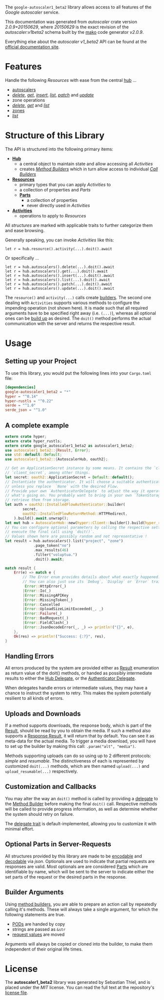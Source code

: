 <!---
DO NOT EDIT !
This file was generated automatically from 'src/mako/api/README.md.mako'
DO NOT EDIT !
-->
The `google-autoscaler1_beta2` library allows access to all features of the *Google autoscaler* service.

This documentation was generated from *autoscaler* crate version *2.0.9+20150629*, where *20150629* is the exact revision of the *autoscaler:v1beta2* schema built by the [mako](http://www.makotemplates.org/) code generator *v2.0.9*.

Everything else about the *autoscaler* *v1_beta2* API can be found at the
[official documentation site](http://developers.google.com/compute/docs/autoscaler).
# Features

Handle the following *Resources* with ease from the central [hub](https://docs.rs/google-autoscaler1_beta2/2.0.9+20150629/google_autoscaler1_beta2/AutoscalerHub) ... 

* [autoscalers](https://docs.rs/google-autoscaler1_beta2/2.0.9+20150629/google_autoscaler1_beta2/api::Autoscaler)
 * [*delete*](https://docs.rs/google-autoscaler1_beta2/2.0.9+20150629/google_autoscaler1_beta2/api::AutoscalerDeleteCall), [*get*](https://docs.rs/google-autoscaler1_beta2/2.0.9+20150629/google_autoscaler1_beta2/api::AutoscalerGetCall), [*insert*](https://docs.rs/google-autoscaler1_beta2/2.0.9+20150629/google_autoscaler1_beta2/api::AutoscalerInsertCall), [*list*](https://docs.rs/google-autoscaler1_beta2/2.0.9+20150629/google_autoscaler1_beta2/api::AutoscalerListCall), [*patch*](https://docs.rs/google-autoscaler1_beta2/2.0.9+20150629/google_autoscaler1_beta2/api::AutoscalerPatchCall) and [*update*](https://docs.rs/google-autoscaler1_beta2/2.0.9+20150629/google_autoscaler1_beta2/api::AutoscalerUpdateCall)
* zone operations
 * [*delete*](https://docs.rs/google-autoscaler1_beta2/2.0.9+20150629/google_autoscaler1_beta2/api::ZoneOperationDeleteCall), [*get*](https://docs.rs/google-autoscaler1_beta2/2.0.9+20150629/google_autoscaler1_beta2/api::ZoneOperationGetCall) and [*list*](https://docs.rs/google-autoscaler1_beta2/2.0.9+20150629/google_autoscaler1_beta2/api::ZoneOperationListCall)
* [zones](https://docs.rs/google-autoscaler1_beta2/2.0.9+20150629/google_autoscaler1_beta2/api::Zone)
 * [*list*](https://docs.rs/google-autoscaler1_beta2/2.0.9+20150629/google_autoscaler1_beta2/api::ZoneListCall)




# Structure of this Library

The API is structured into the following primary items:

* **[Hub](https://docs.rs/google-autoscaler1_beta2/2.0.9+20150629/google_autoscaler1_beta2/AutoscalerHub)**
    * a central object to maintain state and allow accessing all *Activities*
    * creates [*Method Builders*](https://docs.rs/google-autoscaler1_beta2/2.0.9+20150629/google_autoscaler1_beta2/client::MethodsBuilder) which in turn
      allow access to individual [*Call Builders*](https://docs.rs/google-autoscaler1_beta2/2.0.9+20150629/google_autoscaler1_beta2/client::CallBuilder)
* **[Resources](https://docs.rs/google-autoscaler1_beta2/2.0.9+20150629/google_autoscaler1_beta2/client::Resource)**
    * primary types that you can apply *Activities* to
    * a collection of properties and *Parts*
    * **[Parts](https://docs.rs/google-autoscaler1_beta2/2.0.9+20150629/google_autoscaler1_beta2/client::Part)**
        * a collection of properties
        * never directly used in *Activities*
* **[Activities](https://docs.rs/google-autoscaler1_beta2/2.0.9+20150629/google_autoscaler1_beta2/client::CallBuilder)**
    * operations to apply to *Resources*

All *structures* are marked with applicable traits to further categorize them and ease browsing.

Generally speaking, you can invoke *Activities* like this:

```Rust,ignore
let r = hub.resource().activity(...).doit().await
```

Or specifically ...

```ignore
let r = hub.autoscalers().delete(...).doit().await
let r = hub.autoscalers().get(...).doit().await
let r = hub.autoscalers().insert(...).doit().await
let r = hub.autoscalers().list(...).doit().await
let r = hub.autoscalers().patch(...).doit().await
let r = hub.autoscalers().update(...).doit().await
```

The `resource()` and `activity(...)` calls create [builders][builder-pattern]. The second one dealing with `Activities` 
supports various methods to configure the impending operation (not shown here). It is made such that all required arguments have to be 
specified right away (i.e. `(...)`), whereas all optional ones can be [build up][builder-pattern] as desired.
The `doit()` method performs the actual communication with the server and returns the respective result.

# Usage

## Setting up your Project

To use this library, you would put the following lines into your `Cargo.toml` file:

```toml
[dependencies]
google-autoscaler1_beta2 = "*"
hyper = "^0.14"
hyper-rustls = "^0.22"
serde = "^1.0"
serde_json = "^1.0"
```

## A complete example

```Rust
extern crate hyper;
extern crate hyper_rustls;
extern crate google_autoscaler1_beta2 as autoscaler1_beta2;
use autoscaler1_beta2::{Result, Error};
use std::default::Default;
use autoscaler1_beta2::{AutoscalerHub, oauth2};

// Get an ApplicationSecret instance by some means. It contains the `client_id` and 
// `client_secret`, among other things.
let secret: oauth2::ApplicationSecret = Default::default();
// Instantiate the authenticator. It will choose a suitable authentication flow for you, 
// unless you replace  `None` with the desired Flow.
// Provide your own `AuthenticatorDelegate` to adjust the way it operates and get feedback about 
// what's going on. You probably want to bring in your own `TokenStorage` to persist tokens and
// retrieve them from storage.
let auth = oauth2::InstalledFlowAuthenticator::builder(
        secret,
        oauth2::InstalledFlowReturnMethod::HTTPRedirect,
    ).build().await.unwrap();
let mut hub = AutoscalerHub::new(hyper::Client::builder().build(hyper_rustls::HttpsConnector::with_native_roots()), auth);
// You can configure optional parameters by calling the respective setters at will, and
// execute the final call using `doit()`.
// Values shown here are possibly random and not representative !
let result = hub.autoscalers().list("project", "zone")
             .page_token("no")
             .max_results(46)
             .filter("voluptua.")
             .doit().await;

match result {
    Err(e) => match e {
        // The Error enum provides details about what exactly happened.
        // You can also just use its `Debug`, `Display` or `Error` traits
         Error::HttpError(_)
        |Error::Io(_)
        |Error::MissingAPIKey
        |Error::MissingToken(_)
        |Error::Cancelled
        |Error::UploadSizeLimitExceeded(_, _)
        |Error::Failure(_)
        |Error::BadRequest(_)
        |Error::FieldClash(_)
        |Error::JsonDecodeError(_, _) => println!("{}", e),
    },
    Ok(res) => println!("Success: {:?}", res),
}

```
## Handling Errors

All errors produced by the system are provided either as [Result](https://docs.rs/google-autoscaler1_beta2/2.0.9+20150629/google_autoscaler1_beta2/client::Result) enumeration as return value of
the doit() methods, or handed as possibly intermediate results to either the 
[Hub Delegate](https://docs.rs/google-autoscaler1_beta2/2.0.9+20150629/google_autoscaler1_beta2/client::Delegate), or the [Authenticator Delegate](https://docs.rs/yup-oauth2/*/yup_oauth2/trait.AuthenticatorDelegate.html).

When delegates handle errors or intermediate values, they may have a chance to instruct the system to retry. This 
makes the system potentially resilient to all kinds of errors.

## Uploads and Downloads
If a method supports downloads, the response body, which is part of the [Result](https://docs.rs/google-autoscaler1_beta2/2.0.9+20150629/google_autoscaler1_beta2/client::Result), should be
read by you to obtain the media.
If such a method also supports a [Response Result](https://docs.rs/google-autoscaler1_beta2/2.0.9+20150629/google_autoscaler1_beta2/client::ResponseResult), it will return that by default.
You can see it as meta-data for the actual media. To trigger a media download, you will have to set up the builder by making
this call: `.param("alt", "media")`.

Methods supporting uploads can do so using up to 2 different protocols: 
*simple* and *resumable*. The distinctiveness of each is represented by customized 
`doit(...)` methods, which are then named `upload(...)` and `upload_resumable(...)` respectively.

## Customization and Callbacks

You may alter the way an `doit()` method is called by providing a [delegate](https://docs.rs/google-autoscaler1_beta2/2.0.9+20150629/google_autoscaler1_beta2/client::Delegate) to the 
[Method Builder](https://docs.rs/google-autoscaler1_beta2/2.0.9+20150629/google_autoscaler1_beta2/client::CallBuilder) before making the final `doit()` call. 
Respective methods will be called to provide progress information, as well as determine whether the system should 
retry on failure.

The [delegate trait](https://docs.rs/google-autoscaler1_beta2/2.0.9+20150629/google_autoscaler1_beta2/client::Delegate) is default-implemented, allowing you to customize it with minimal effort.

## Optional Parts in Server-Requests

All structures provided by this library are made to be [encodable](https://docs.rs/google-autoscaler1_beta2/2.0.9+20150629/google_autoscaler1_beta2/client::RequestValue) and 
[decodable](https://docs.rs/google-autoscaler1_beta2/2.0.9+20150629/google_autoscaler1_beta2/client::ResponseResult) via *json*. Optionals are used to indicate that partial requests are responses 
are valid.
Most optionals are are considered [Parts](https://docs.rs/google-autoscaler1_beta2/2.0.9+20150629/google_autoscaler1_beta2/client::Part) which are identifiable by name, which will be sent to 
the server to indicate either the set parts of the request or the desired parts in the response.

## Builder Arguments

Using [method builders](https://docs.rs/google-autoscaler1_beta2/2.0.9+20150629/google_autoscaler1_beta2/client::CallBuilder), you are able to prepare an action call by repeatedly calling it's methods.
These will always take a single argument, for which the following statements are true.

* [PODs][wiki-pod] are handed by copy
* strings are passed as `&str`
* [request values](https://docs.rs/google-autoscaler1_beta2/2.0.9+20150629/google_autoscaler1_beta2/client::RequestValue) are moved

Arguments will always be copied or cloned into the builder, to make them independent of their original life times.

[wiki-pod]: http://en.wikipedia.org/wiki/Plain_old_data_structure
[builder-pattern]: http://en.wikipedia.org/wiki/Builder_pattern
[google-go-api]: https://github.com/google/google-api-go-client

# License
The **autoscaler1_beta2** library was generated by Sebastian Thiel, and is placed 
under the *MIT* license.
You can read the full text at the repository's [license file][repo-license].

[repo-license]: https://github.com/Byron/google-apis-rsblob/main/LICENSE.md
